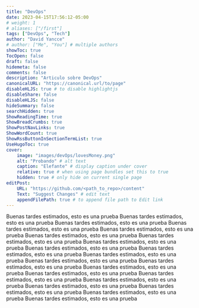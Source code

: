 ```yaml
---
title: "DevOps"
date: 2023-04-15T17:56:12-05:00
# weight: 1
# aliases: ["/first"]
tags: ["DevOps", "Tech"]
author: "David Yancce"
# author: ["Me", "You"] # multiple authors
showToc: true
TocOpen: false
draft: false
hidemeta: false
comments: false
description: "Articulo sobre DevOps"
canonicalURL: "https://canonical.url/to/page"
disableHLJS: true # to disable highlightjs
disableShare: false
disableHLJS: false
hideSummary: false
searchHidden: true
ShowReadingTime: true
ShowBreadCrumbs: true
ShowPostNavLinks: true
ShowWordCount: true
ShowRssButtonInSectionTermList: true
UseHugoToc: true
cover:
    image: "images/devOps/lovesMoney.png"
    alt: "Probando" # alt text
    caption: "Elefante" # display caption under cover
    relative: true # when using page bundles set this to true
    hidden: true # only hide on current single page
editPost:
    URL: "https://github.com/<path_to_repo>/content"
    Text: "Suggest Changes" # edit text
    appendFilePath: true # to append file path to Edit link
---
```


Buenas tardes estimados, esto es una prueba
Buenas tardes estimados, esto es una prueba
Buenas tardes estimados, esto es una prueba
Buenas tardes estimados, esto es una prueba
Buenas tardes estimados, esto es una prueba
Buenas tardes estimados, esto es una prueba
Buenas tardes estimados, esto es una prueba
Buenas tardes estimados, esto es una prueba
Buenas tardes estimados, esto es una prueba
Buenas tardes estimados, esto es una prueba
Buenas tardes estimados, esto es una prueba
Buenas tardes estimados, esto es una prueba
Buenas tardes estimados, esto es una prueba
Buenas tardes estimados, esto es una prueba
Buenas tardes estimados, esto es una prueba
Buenas tardes estimados, esto es una prueba
Buenas tardes estimados, esto es una prueba
Buenas tardes estimados, esto es una prueba
Buenas tardes estimados, esto es una prueba
Buenas tardes estimados, esto es una prueba
Buenas tardes estimados, esto es una prueba
